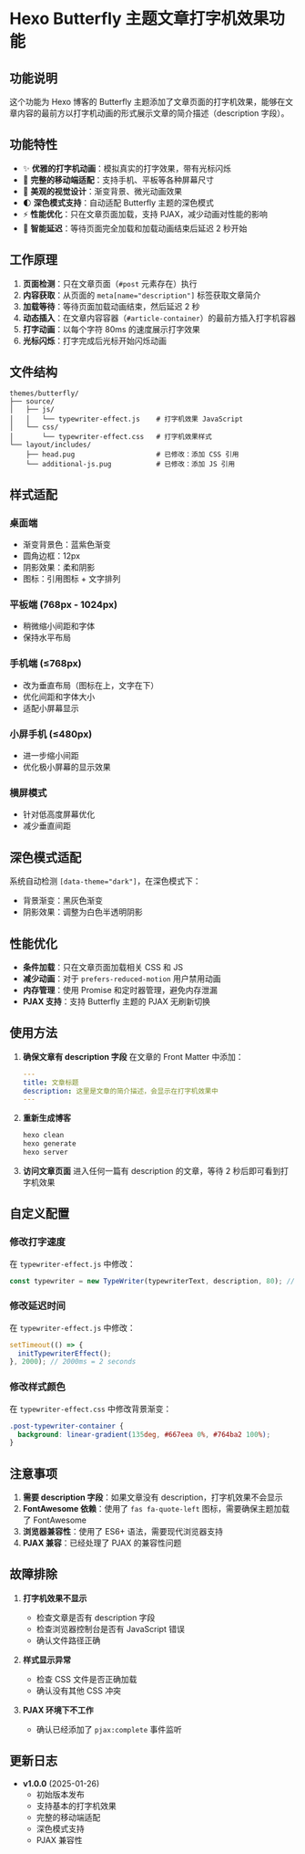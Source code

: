 # Hexo Butterfly 主题文章打字机效果功能

## 功能说明

这个功能为 Hexo 博客的 Butterfly 主题添加了文章页面的打字机效果，能够在文章内容的最前方以打字机动画的形式展示文章的简介描述（description 字段）。

## 功能特性

- ✨ **优雅的打字机动画**：模拟真实的打字效果，带有光标闪烁
- 📱 **完整的移动端适配**：支持手机、平板等各种屏幕尺寸
- 🎨 **美观的视觉设计**：渐变背景、微光动画效果
- 🌓 **深色模式支持**：自动适配 Butterfly 主题的深色模式
- ⚡ **性能优化**：只在文章页面加载，支持 PJAX，减少动画对性能的影响
- 🎯 **智能延迟**：等待页面完全加载和加载动画结束后延迟 2 秒开始

## 工作原理

1. **页面检测**：只在文章页面（`#post` 元素存在）执行
2. **内容获取**：从页面的 `meta[name="description"]` 标签获取文章简介
3. **加载等待**：等待页面加载动画结束，然后延迟 2 秒
4. **动态插入**：在文章内容容器（`#article-container`）的最前方插入打字机容器
5. **打字动画**：以每个字符 80ms 的速度展示打字效果
6. **光标闪烁**：打字完成后光标开始闪烁动画

## 文件结构

```
themes/butterfly/
├── source/
│   ├── js/
│   │   └── typewriter-effect.js    # 打字机效果 JavaScript
│   └── css/
│       └── typewriter-effect.css   # 打字机效果样式
└── layout/includes/
    ├── head.pug                    # 已修改：添加 CSS 引用
    └── additional-js.pug           # 已修改：添加 JS 引用
```

## 样式适配

### 桌面端
- 渐变背景色：蓝紫色渐变
- 圆角边框：12px
- 阴影效果：柔和阴影
- 图标：引用图标 + 文字排列

### 平板端 (768px - 1024px)
- 稍微缩小间距和字体
- 保持水平布局

### 手机端 (≤768px)
- 改为垂直布局（图标在上，文字在下）
- 优化间距和字体大小
- 适配小屏幕显示

### 小屏手机 (≤480px)
- 进一步缩小间距
- 优化极小屏幕的显示效果

### 横屏模式
- 针对低高度屏幕优化
- 减少垂直间距

## 深色模式适配

系统自动检测 `[data-theme="dark"]`，在深色模式下：
- 背景渐变：黑灰色渐变
- 阴影效果：调整为白色半透明阴影

## 性能优化

- **条件加载**：只在文章页面加载相关 CSS 和 JS
- **减少动画**：对于 `prefers-reduced-motion` 用户禁用动画
- **内存管理**：使用 Promise 和定时器管理，避免内存泄漏
- **PJAX 支持**：支持 Butterfly 主题的 PJAX 无刷新切换

## 使用方法

1. **确保文章有 description 字段**
   在文章的 Front Matter 中添加：
   ```yaml
   ---
   title: 文章标题
   description: 这里是文章的简介描述，会显示在打字机效果中
   ---
   ```

2. **重新生成博客**
   ```bash
   hexo clean
   hexo generate
   hexo server
   ```

3. **访问文章页面**
   进入任何一篇有 description 的文章，等待 2 秒后即可看到打字机效果

## 自定义配置

### 修改打字速度
在 `typewriter-effect.js` 中修改：
```javascript
const typewriter = new TypeWriter(typewriterText, description, 80); // 80ms per character
```

### 修改延迟时间
在 `typewriter-effect.js` 中修改：
```javascript
setTimeout(() => {
  initTypewriterEffect();
}, 2000); // 2000ms = 2 seconds
```

### 修改样式颜色
在 `typewriter-effect.css` 中修改背景渐变：
```css
.post-typewriter-container {
  background: linear-gradient(135deg, #667eea 0%, #764ba2 100%);
}
```

## 注意事项

1. **需要 description 字段**：如果文章没有 description，打字机效果不会显示
2. **FontAwesome 依赖**：使用了 `fas fa-quote-left` 图标，需要确保主题加载了 FontAwesome
3. **浏览器兼容性**：使用了 ES6+ 语法，需要现代浏览器支持
4. **PJAX 兼容**：已经处理了 PJAX 的兼容性问题

## 故障排除

1. **打字机效果不显示**
   - 检查文章是否有 description 字段
   - 检查浏览器控制台是否有 JavaScript 错误
   - 确认文件路径正确

2. **样式显示异常**
   - 检查 CSS 文件是否正确加载
   - 确认没有其他 CSS 冲突

3. **PJAX 环境下不工作**
   - 确认已经添加了 `pjax:complete` 事件监听

## 更新日志

- **v1.0.0** (2025-01-26)
  - 初始版本发布
  - 支持基本的打字机效果
  - 完整的移动端适配
  - 深色模式支持
  - PJAX 兼容性 